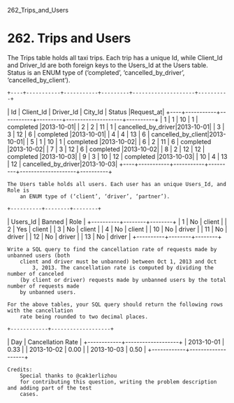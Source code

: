 262_Trips_and_Users
# 262. Trips and Users

The Trips table holds all taxi trips. Each trip has a unique Id, while Client_Id
        and Driver_Id are both foreign keys to the Users_Id at the Users table. Status
        is an ENUM type of (‘completed’, ‘cancelled_by_driver’, ‘cancelled_by_client’).
    

    +----+-----------+-----------+---------+--------------------+----------+
| Id | Client_Id | Driver_Id | City_Id |        Status      |Request_at|
+----+-----------+-----------+---------+--------------------+----------+
| 1  |     1     |    10     |    1    |     completed      |2013-10-01|
| 2  |     2     |    11     |    1    | cancelled_by_driver|2013-10-01|
| 3  |     3     |    12     |    6    |     completed      |2013-10-01|
| 4  |     4     |    13     |    6    | cancelled_by_client|2013-10-01|
| 5  |     1     |    10     |    1    |     completed      |2013-10-02|
| 6  |     2     |    11     |    6    |     completed      |2013-10-02|
| 7  |     3     |    12     |    6    |     completed      |2013-10-02|
| 8  |     2     |    12     |    12   |     completed      |2013-10-03|
| 9  |     3     |    10     |    12   |     completed      |2013-10-03|
| 10 |     4     |    13     |    12   | cancelled_by_driver|2013-10-03|
+----+-----------+-----------+---------+--------------------+----------+

    The Users table holds all users. Each user has an unique Users_Id, and Role is
        an ENUM type of (‘client’, ‘driver’, ‘partner’).

    +----------+--------+--------+
| Users_Id | Banned |  Role  |
+----------+--------+--------+
|    1     |   No   | client |
|    2     |   Yes  | client |
|    3     |   No   | client |
|    4     |   No   | client |
|    10    |   No   | driver |
|    11    |   No   | driver |
|    12    |   No   | driver |
|    13    |   No   | driver |
+----------+--------+--------+

    Write a SQL query to find the cancellation rate of requests made by unbanned users (both
        client and driver must be unbanned) between Oct 1, 2013 and Oct
            3, 2013. The cancellation rate is computed by dividing the number of canceled
        (by client or driver) requests made by unbanned users by the total number of requests made
        by unbanned users.

    For the above tables, your SQL query should return the following rows with the cancellation
        rate being rounded to two decimal places.

    +------------+-------------------+
|     Day    | Cancellation Rate |
+------------+-------------------+
| 2013-10-01 |       0.33        |
| 2013-10-02 |       0.00        |
| 2013-10-03 |       0.50        |
+------------+-------------------+

    Credits:
        Special thanks to @cak1erlizhou
        for contributing this question, writing the problem description and adding part of the test
        cases.
